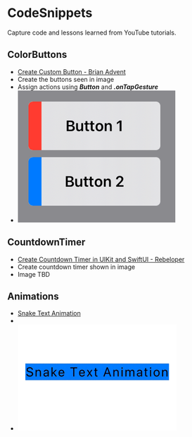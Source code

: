 # CodeSnippets
Capture code and lessons learned from YouTube tutorials.

## ColorButtons
* [Create Custom Button - Brian Advent](https://www.youtube.com/watch?v=XVC0wQND1N8)
* Create the buttons seen in image
* Assign actions using ***Button*** and ***.onTapGesture*** 
* ![](https://github.com/iosPit/CodeSnippets/blob/main/README_Assets/ColorButtons.png)

## CountdownTimer
* [Create Countdown Timer in UIKit and SwiftUI - Rebeloper](https://www.youtube.com/watch?v=-Xy1jBgGn7E)
* Create countdown timer shown in image
* Image TBD

## Animations
* [Snake Text Animation](https://www.youtube.com/watch?v=-Xy1jBgGn7E)
* 
* ![](https://github.com/iosPit/CodeSnippets/blob/main/README_Assets/SnakeTextAnimation.gif)